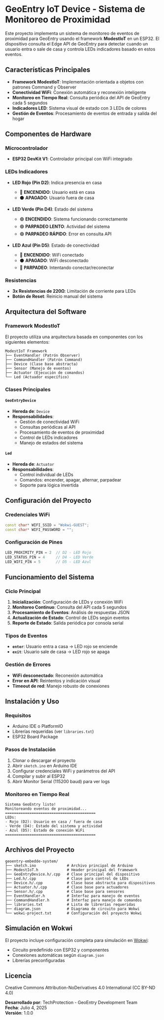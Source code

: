 # GeoEntry IoT Device - Sistema de Monitoreo de Proximidad

Este proyecto implementa un sistema de monitoreo de eventos de proximidad para GeoEntry usando el framework **ModestIoT** en un ESP32. El dispositivo consulta el Edge API de GeoEntry para detectar cuando un usuario entra o sale de casa y controla LEDs indicadores basado en estos eventos.

## Características Principales

- **Framework ModestIoT**: Implementación orientada a objetos con patrones Command y Observer
- **Conectividad WiFi**: Conexión automática y reconexión inteligente
- **Monitoreo en Tiempo Real**: Consulta periódica del API de GeoEntry cada 5 segundos
- **Indicadores LED**: Sistema visual de estado con 3 LEDs de colores
- **Gestión de Eventos**: Procesamiento de eventos de entrada y salida del hogar

## Componentes de Hardware

### Microcontrolador
- **ESP32 DevKit V1**: Controlador principal con WiFi integrado

### LEDs Indicadores
- **LED Rojo (Pin D2)**: Indica presencia en casa
  - 🔴 **ENCENDIDO**: Usuario está en casa
  - ⚫ **APAGADO**: Usuario fuera de casa

- **LED Verde (Pin D4)**: Estado del sistema
  - 🟢 **ENCENDIDO**: Sistema funcionando correctamente
  - 🟢 **PARPADEO LENTO**: Actividad del sistema
  - 🟢 **PARPADEO RÁPIDO**: Error en consulta API

- **LED Azul (Pin D5)**: Estado de conectividad
  - 🔵 **ENCENDIDO**: WiFi conectado
  - ⚫ **APAGADO**: WiFi desconectado
  - 🔵 **PARPADEO**: Intentando conectar/reconectar

### Resistencias
- **3x Resistencias de 220Ω**: Limitación de corriente para LEDs
- **Botón de Reset**: Reinicio manual del sistema

## Arquitectura del Software

### Framework ModestIoT

El proyecto utiliza una arquitectura basada en componentes con los siguientes elementos:

```
ModestIoT Framework
├── EventHandler (Patrón Observer)
├── CommandHandler (Patrón Command)
├── Device (Clase base abstracta)
├── Sensor (Manejo de eventos)
├── Actuator (Ejecución de comandos)
└── Led (Actuador específico)
```

### Clases Principales

#### `GeoEntryDevice`
- **Hereda de**: `Device`
- **Responsabilidades**:
  - Gestión de conectividad WiFi
  - Consultas periódicas al API
  - Procesamiento de eventos de proximidad
  - Control de LEDs indicadores
  - Manejo de estados del sistema

#### `Led`
- **Hereda de**: `Actuator`
- **Responsabilidades**:
  - Control individual de LEDs
  - Comandos: encender, apagar, alternar, parpadear
  - Soporte para lógica invertida

## Configuración del Proyecto

### Credenciales WiFi
```cpp
const char* WIFI_SSID = "Wokwi-GUEST";
const char* WIFI_PASSWORD = "";
```

### Configuración de Pines
```cpp
LED_PROXIMITY_PIN = 2  // D2 - LED Rojo
LED_STATUS_PIN = 4     // D4 - LED Verde  
LED_WIFI_PIN = 5       // D5 - LED Azul
```

## Funcionamiento del Sistema

### Ciclo Principal
1. **Inicialización**: Configuración de LEDs y conexión WiFi
2. **Monitoreo Continuo**: Consulta del API cada 5 segundos
3. **Procesamiento de Eventos**: Análisis de respuestas JSON
4. **Actualización de Estado**: Control de LEDs según eventos
5. **Reporte de Estado**: Salida periódica por consola serial

### Tipos de Eventos
- **`enter`**: Usuario entra a casa → LED rojo se enciende
- **`exit`**: Usuario sale de casa → LED rojo se apaga

### Gestión de Errores
- **WiFi desconectado**: Reconexión automática
- **Error en API**: Reintentos y indicación visual
- **Timeout de red**: Manejo robusto de conexiones

## Instalación y Uso

### Requisitos
- Arduino IDE o PlatformIO
- Librerías requeridas (ver `libraries.txt`)
- ESP32 Board Package

### Pasos de Instalación
1. Clonar o descargar el proyecto
2. Abrir `sketch.ino` en Arduino IDE
3. Configurar credenciales WiFi y parámetros del API
4. Compilar y subir al ESP32
5. Abrir Monitor Serial (115200 baud) para ver logs

### Monitoreo en Tiempo Real
```
Sistema GeoEntry listo!
Monitoreando eventos de proximidad...
=========================================
LEDs:
- Rojo (D2): Usuario en casa / fuera de casa
- Verde (D4): Estado del sistema y actividad
- Azul (D5): Estado de conexión WiFi
=========================================
```

## Archivos del Proyecto

```
geoentry-embedde-system/
├── sketch.ino              # Archivo principal de Arduino
├── ModestIoT.h             # Header principal del framework
├── GeoEntryDevice.h/.cpp   # Clase principal del dispositivo
├── Led.h/.cpp              # Clase para control de LEDs
├── Device.h/.cpp           # Clase base abstracta para dispositivos
├── Actuator.h/.cpp         # Clase base para actuadores
├── Sensor.h/.cpp           # Clase base para sensores
├── EventHandler.h          # Interfaz para manejo de eventos
├── CommandHandler.h        # Interfaz para manejo de comandos
├── libraries.txt           # Lista de librerías requeridas
├── diagram.json            # Diagrama de circuito para Wokwi
└── wokwi-project.txt       # Configuración del proyecto Wokwi
```

## Simulación en Wokwi

El proyecto incluye configuración completa para simulación en [Wokwi](https://wokwi.com):
- Circuito predefinido con ESP32 y componentes
- Conexiones automáticas según `diagram.json`
- Librerías preconfiguradas

## Licencia

Creative Commons Attribution-NoDerivatives 4.0 International (CC BY-ND 4.0)

**Desarrollado por**: TechProtection - GeoEntry Development Team  
**Fecha**: Julio 4, 2025  
**Versión**: 1.0.0
